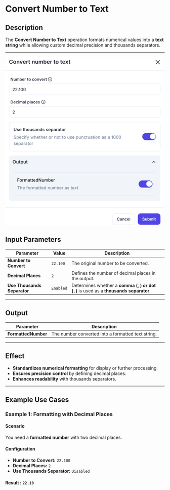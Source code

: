 # **Convert Number to Text**

## **Description**

The **Convert Number to Text** operation formats numerical values into a **text string** while allowing custom decimal precision and thousands separators.

---
![alt text](../../assests/data-transformation/assests%20text-action/convert-number-to-text.png)

## **Input Parameters**

| Parameter              | Value         | Description |
|-----------------------|--------------|-------------|
| **Number to Convert** | `22.100`      | The original number to be converted. |
| **Decimal Places**    | `2`           | Defines the number of decimal places in the output. |
| **Use Thousands Separator** | `Enabled` | Determines whether a **comma (`,`) or dot (`.`)** is used as a **thousands separator**. |

---

## **Output**

| Parameter           | Description |
|--------------------|-------------|
| **FormattedNumber** | The number converted into a formatted text string. |

---

## **Effect**

- **Standardizes numerical formatting** for display or further processing.
- **Ensures precision control** by defining decimal places.
- **Enhances readability** with thousands separators.

---

## **Example Use Cases**

### **Example 1: Formatting with Decimal Places**

#### **Scenario**

You need a **formatted number** with two decimal places.

#### **Configuration**

- **Number to Convert:** `22.100`
- **Decimal Places:** `2`
- **Use Thousands Separator:** `Disabled`

#### **Result :** `22.10`
